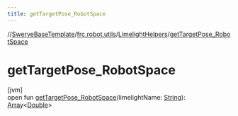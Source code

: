 ```yaml
---
title: getTargetPose_RobotSpace
---
```

//[SwerveBaseTemplate](../../../index.html)/[frc.robot.utils](../index.html)/[LimelightHelpers](index.html)/[getTargetPose_RobotSpace](get-target-pose_-robot-space.html)



# getTargetPose_RobotSpace



[jvm]\
open fun [getTargetPose_RobotSpace](get-target-pose_-robot-space.html)(limelightName: [String](https://docs.oracle.com/javase/8/docs/api/java/lang/String.html)): [Array](https://kotlinlang.org/api/latest/jvm/stdlib/kotlin/-array/index.html)&lt;[Double](https://kotlinlang.org/api/latest/jvm/stdlib/kotlin/-double/index.html)&gt;




